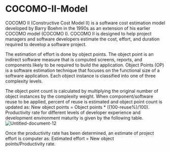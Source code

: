 # COCOMO-II-Model
COCOMO II (Constructive Cost Model II) is a software cost estimation model developed by Barry Boehm in the 1990s as an extension of his earlier COCOMO model (COCOMO I). COCOMO II is designed to help project managers and software developers estimate the cost, effort, and duration required to develop a software project.

The estimation of effort is done by object points. The object point is an indirect software measure that is computed screens, reports, and components likely to be required to build the application. Object Points (OP) is a software estimation technique that focuses on the functional size of a software application. Each object instance is classified into one of three complexity levels. 

The object point count is calculated by multiplying the original number of object instances by the complexity weight. When component/software reuse to be applied,  percent of reuse is estimated and object point count is updated as: New object points = Object points * ((100-reuse%)/100). Productivity rate for different levels of developer experience and development environment maturity is given by the following table.
![Untitled-document-12](https://github.com/rakshana51/COCOMO-II-Model/assets/142418517/eb7dc144-9a85-4025-9dda-b2f4a143e725)

Once the productivity rate has been determined, an estimate of project effort is computer as: Estimated effort = New object points/Productivity rate.

